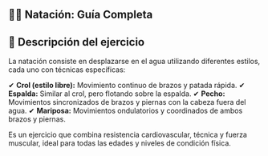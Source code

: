 ## 🏊‍♂️ Natación: Guía Completa


## 📌 Descripción del ejercicio

La natación consiste en desplazarse en el agua utilizando diferentes estilos, cada uno con técnicas específicas:

✔ **Crol (estilo libre):** Movimiento continuo de brazos y patada rápida.
 ✔ **Espalda:** Similar al crol, pero flotando sobre la espalda.
 ✔ **Pecho:** Movimientos sincronizados de brazos y piernas con la cabeza fuera del agua.
 ✔ **Mariposa:** Movimientos ondulatorios y coordinados de ambos brazos y piernas.

Es un ejercicio que combina resistencia cardiovascular, técnica y fuerza muscular, ideal para todas las edades y niveles de condición física.